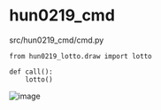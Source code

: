 # hun0219_cmd
src/hun0219_cmd/cmd.py
```
from hun0219_lotto.draw import lotto

def call():
    lotto()
```
![image](https://github.com/user-attachments/assets/48b7192c-f31d-4672-909a-e9fce421697f)
